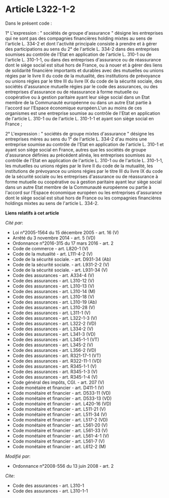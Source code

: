 # Article L322-1-2

Dans le présent code : 

1° L'expression : " sociétés de groupe d'assurance " désigne les entreprises qui ne sont pas des compagnies financières
holding mixtes au sens de l'article L. 334-2 et dont l'activité principale consiste à prendre et à gérer des participations
au sens du 2° de l'article L. 334-2 dans des entreprises soumises au contrôle de l'Etat en application de l'article L. 310-1
ou de l'article L. 310-1-1, ou dans des entreprises d'assurance ou de réassurance dont le siège social est situé hors de
France, ou à nouer et à gérer des liens de solidarité financière importants et durables avec des mutuelles ou unions régies
par le livre II du code de la mutualité, des institutions de prévoyance ou unions régies par le titre III du livre IX du code
de la sécurité sociale, des sociétés d'assurance mutuelle régies par le code des assurances, ou des entreprises d'assurance
ou de réassurance à forme mutuelle ou coopérative ou à gestion paritaire ayant leur siège social dans un Etat membre de la
Communauté européenne ou dans un autre Etat partie à l'accord sur l'Espace économique européen.L'un au moins de ces
organismes est une entreprise soumise au contrôle de l'Etat en application de l'article L. 310-1 ou de l'article L. 310-1-1
et ayant son siège social en France ; 

2° L'expression : " sociétés de groupe mixtes d'assurance " désigne les entreprises mères au sens du 1° de l'article L. 334-2
d'au moins une entreprise soumise au contrôle de l'Etat en application de l'article L. 310-1 et ayant son siège social en
France, autres que les sociétés de groupe d'assurance définies au précédent alinéa, les entreprises soumises au contrôle de
l'Etat en application de l'article L. 310-1 ou de l'article L. 310-1-1, les mutuelles ou unions régies par le livre II du
code de la mutualité, les institutions de prévoyance ou unions régies par le titre III du livre IX du code de la sécurité
sociale ou les entreprises d'assurance ou de réassurance à forme mutuelle ou coopérative ou à gestion paritaire ayant leur
siège social dans un autre Etat membre de la Communauté européenne ou partie à l'accord sur l'Espace économique européen ou
les entreprises d'assurance dont le siège social est situé hors de France ou les compagnies financières holdings mixtes au
sens de l'article L. 334-2.

**Liens relatifs à cet article**

_Cité par_:

  - Loi n°2005-1564 du 15 décembre 2005 - art. 16 (V)
  - Arrêté du 3 novembre 2014 - art. 5 (VD)
  - Ordonnance n°2016-315 du 17 mars 2016 - art. 2
  - Code de commerce - art. L820-1 (V)
  - Code de la mutualité - art. L111-4-2 (V)
  - Code de la sécurité sociale. - art. D931-34 (Ab)
  - Code de la sécurité sociale. - art. L931-2-2 (V)
  - Code de la sécurité sociale. - art. L931-34 (V)
  - Code des assurances - art. A334-4 (V)
  - Code des assurances - art. L310-12 (V)
  - Code des assurances - art. L310-13 (V)
  - Code des assurances - art. L310-14 (M)
  - Code des assurances - art. L310-18 (V)
  - Code des assurances - art. L310-19 (Ab)
  - Code des assurances - art. L310-28 (V)
  - Code des assurances - art. L311-1 (V)
  - Code des assurances - art. L322-1-3 (V)
  - Code des assurances - art. L322-2 (VD)
  - Code des assurances - art. L334-2 (V)
  - Code des assurances - art. L341-3 (VD)
  - Code des assurances - art. L345-1-1 (VT)
  - Code des assurances - art. L345-2 (V)
  - Code des assurances - art. L356-2 (VD)
  - Code des assurances - art. R321-17-1 (VT)
  - Code des assurances - art. R322-11-1 (VD)
  - Code des assurances - art. R345-1-1 (V)
  - Code des assurances - art. R345-1-3 (V)
  - Code des assurances - art. R345-1-4 (V)
  - Code général des impôts, CGI. - art. 207 (V)
  - Code monétaire et financier - art. D411-1 (V)
  - Code monétaire et financier - art. D533-11 (VD)
  - Code monétaire et financier - art. D533-13 (VD)
  - Code monétaire et financier - art. L420-16 (VD)
  - Code monétaire et financier - art. L511-21 (V)
  - Code monétaire et financier - art. L511-34 (V)
  - Code monétaire et financier - art. L517-2 (VD)
  - Code monétaire et financier - art. L561-20 (V)
  - Code monétaire et financier - art. L561-33 (V)
  - Code monétaire et financier - art. L561-4-1 (V)
  - Code monétaire et financier - art. L561-7 (V)
  - Code monétaire et financier - art. L612-2 (M)

_Modifié par_:

  - Ordonnance n°2008-556 du 13 juin 2008 - art. 2

_Cite_:

  - Code des assurances - art. L310-1
  - Code des assurances - art. L310-1-1
